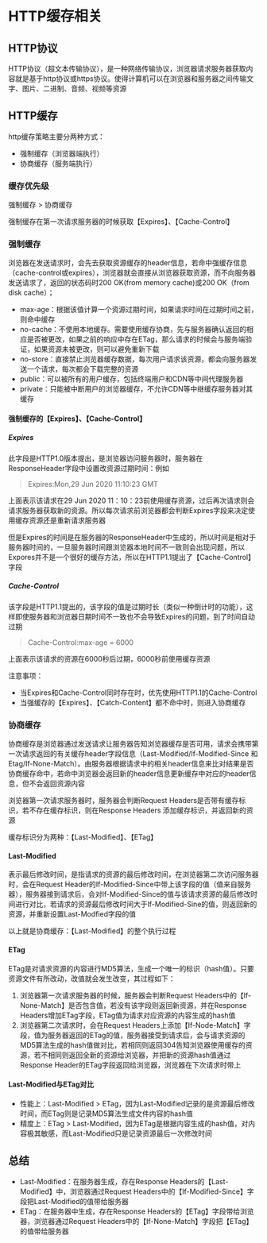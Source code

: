 # HTTP缓存相关

## HTTP协议

HTTP协议（超文本传输协议），是一种网络传输协议，浏览器请求服务器获取内容就是基于http协议或https协议。使得计算机可以在浏览器和服务器之间传输文字、图片、二进制、音频、视频等资源

## HTTP缓存

http缓存策略主要分两种方式：

* 强制缓存（浏览器端执行）
* 协商缓存（服务端执行）

### 缓存优先级

强制缓存 > 协商缓存

强制缓存在第一次请求服务器的时候获取【Expires】、【Cache-Control】

### 强制缓存

浏览器在发送请求时，会先去获取资源缓存的header信息，若命中强缓存信息（cache-control或expires），浏览器就会直接从浏览器获取资源，而不向服务器发送请求了，返回的状态码时200 OK(from memory cache)或200 OK（from disk cache）；

* max-age：根据该值计算一个资源过期时间，如果请求时间在过期时间之前，则命中缓存
* no-cache：不使用本地缓存。需要使用缓存协商，先与服务器确认返回的相应是否被更改，如果之前的响应中存在ETag，那么请求的时候会与服务端验证，如果资源未被更改，则可以避免重新下载
* no-store：直接禁止浏览器缓存数据，每次用户请求该资源，都会向服务器发送一个请求，每次都会下载完整的资源
* public：可以被所有的用户缓存，包括终端用户和CDN等中间代理服务器
* private：只能被中断用户的浏览器缓存，不允许CDN等中继缓存服务器对其缓存

#### 强制缓存的【Expires】、【Cache-Control】

##### Expires

此字段是HTTP1.0版本提出，是浏览器访问服务器时，服务器在ResponseHeader字段中设置改资源过期时间：例如

> Expires:Mon,29 Jun 2020 11:10:23 GMT

上面表示该请求在29 Jun 2020 11：10：23前使用缓存资源，过后再次请求则会请求服务器获取新的资源。所以每次请求前浏览器都会判断Expires字段来决定使用缓存资源还是重新请求服务器

但是Expires的时间是在服务器的ResponseHeader中生成的，所以时间是相对于服务器时间的，一旦服务器时间跟浏览器本地时间不一致则会出现问题，所以Expores并不是一个很好的缓存方法，所以在HTTP1.1提出了【Cache-Control】字段

##### Cache-Control

该字段是HTTP1.1提出的，该字段的值是过期时长（类似一种倒计时的功能），这样即使服务器和浏览器日期时间不一致也不会导致Expires的问题，到了时间自动过期

> Cache-Control:max-age = 6000

上面表示该请求的资源在6000秒后过期，6000秒前使用缓存资源

注意事项：

* 当Expires和Cache-Control同时存在时，优先使用HTTP1.1的Cache-Control
* 当强缓存的【Expires】、【Catch-Content】都不命中时，则进入协商缓存

### 协商缓存

协商缓存是浏览器通过发送请求让服务器告知浏览器缓存是否可用，请求会携带第一次请求返回的有关缓存header字段信息（Last-Modified/If-Modified-Since 和 Etag/If-None-Match）。由服务器根据请求中的相关header信息来比对结果是否协商缓存命中，若命中浏览器会返回新的header信息更新缓存中对应的header信息，但不会返回资源内容

浏览器第一次请求服务器时，服务器会判断Request Headers是否带有缓存标识，若不存在缓存标识，则在Response Headers 添加缓存标识，并返回新的资源

缓存标识分为两种：【Last-Modified】、【ETag】

#### Last-Modified

表示最后修改时间，是指请求的资源的最后修改时间，在浏览器第二次访问服务器时，会在Request Header的If-Modified-Since中带上该字段的值（值来自服务器），服务器接到请求后，会对If-Modified-Since的值与该请求资源的最后修改时间进行对比，若请求的资源最后修改时间大于If-Modified-Sine的值，则返回新的资源，并重新设置Last-Modfied字段的值

以上就是协商缓存：【Last-Modified】的整个执行过程

#### ETag

ETag是对请求资源的内容进行MD5算法，生成一个唯一的标识（hash值）。只要资源文件有所改动，改值就会发生改变，其过程如下：

1. 浏览器第一次请求服务器的时候，服务器会判断Request Headers中的【If-None-Match】是否包含值，若没有该字段则返回新资源，并在Response Headers增加ETag字段，ETag值为请求对应资源的内容生成的hash值
2. 浏览器第二次请求时，会在Request Headers上添加【If-Node-Match】字段，值为服务器返回的ETag的值，服务器接受到请求后，会与请求资源的MD5算法生成的hash值做对比，若相同则返回304告知浏览器使用缓存的资源，若不相同则返回全新的资源给浏览器，并把新的资源hash值通过Response Header的ETag字段返回给浏览器，浏览器在下次请求时带上

#### Last-Modified与ETag对比

* 性能上：Last-Modified > ETag，因为Last-Modified记录的是资源最后修改时间，而ETag则是记录MD5算法生成文件内容的hash值
* 精度上：ETag > Last-Modified，因为ETag是根据内容生成的hash值，对内容极其敏感，而Last-Modified只是记录资源最后一次修改时间

## 总结

* Last-Modified：在服务器生成，存在Response Headers的【Last-Modified】中，浏览器通过Request Headers中的【If-Modified-Since】字段把Last-Modified的值带给服务器
* ETag：在服务器中生成，存在Response Headers的【ETag】字段带给浏览器，浏览器通过Request Headers中的【If-None-Match】字段把【ETag】的值带给服务器
